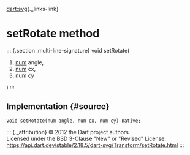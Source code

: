 [dart:svg](../../dart-svg/dart-svg-library){._links-link}

setRotate method
================

::: {.section .multi-line-signature}
void setRotate(

1.  [num](../../dart-core/num-class) angle,
2.  [num](../../dart-core/num-class) cx,
3.  [num](../../dart-core/num-class) cy

)
:::

Implementation {#source}
--------------

``` {.language-dart data-language="dart"}
void setRotate(num angle, num cx, num cy) native;
```

::: {._attribution}
© 2012 the Dart project authors\
Licensed under the BSD 3-Clause \"New\" or \"Revised\" License.\
<https://api.dart.dev/stable/2.18.5/dart-svg/Transform/setRotate.html>
:::
